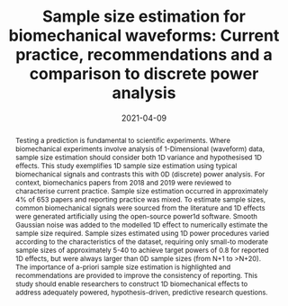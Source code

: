 ---
title: "Sample size estimation for biomechanical waveforms: Current practice, recommendations and a comparison to discrete power analysis"
date: 2021-04-09
publishDate: 2021-04-05T06:34:44.138055Z
authors: ["Mark A. Robinson", "Jos Vanrenterghem", "Todd C. Pataky"]
publication_types: ["2"]
abstract: "Testing a prediction is fundamental to scientific experiments. Where biomechanical experiments involve analysis of 1-Dimensional (waveform) data, sample size estimation should consider both 1D variance and hypothesised 1D effects. This study exemplifies 1D sample size estimation using typical biomechanical signals and contrasts this with 0D (discrete) power analysis. For context, biomechanics papers from 2018 and 2019 were reviewed to characterise current practice. Sample size estimation occurred in approximately 4% of 653 papers and reporting practice was mixed. To estimate sample sizes, common biomechanical signals were sourced from the literature and 1D effects were generated artificially using the open-source power1d software. Smooth Gaussian noise was added to the modelled 1D effect to numerically estimate the sample size required. Sample sizes estimated using 1D power procedures varied according to the characteristics of the dataset, requiring only small-to moderate sample sizes of approximately 5-40 to achieve target powers of 0.8 for reported 1D effects, but were always larger than 0D sample sizes (from N+1 to >N+20). The importance of a-priori sample size estimation is highlighted and recommendations are provided to improve the consistency of reporting. This study should enable researchers to construct 1D biomechanical effects to address adequately powered, hypothesis-driven, predictive research questions."
featured: false
publication: "*Journal of Biomechanics*"
tags: ["spm"]
url_pdf: "https://doi.org/10.1016/j.jbiomech.2021.110451"
doi: "https://doi.org/10.1016/j.jbiomech.2021.110451"
projects: [spm1d]
tags:
  - Power
  - SPM
  - Sample size
---